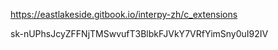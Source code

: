 https://eastlakeside.gitbook.io/interpy-zh/c_extensions



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